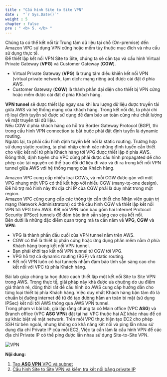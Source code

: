 ```yaml
---
title : "Cấu hình Site to Site VPN"
date :  "`r Sys.Date()`" 
weight : 5 
chapter : false
pre : " <b> 5. </b> "
---
```


Chúng ta có thể kết nối từ Trung tâm dữ liệu tại chỗ  (On-premise) đến Amazon VPC sử dụng VPN cứng hoặc mềm tùy thuộc mục đích và nhu cầu sử dụng thực tế.  
Để thiết lập kết nối VPN Site to Site, chúng ta sẽ cần tạo và cấu hình Virtual Private Gateway (**VPG**) và Customer Gateway (**CGW**).  

* Virtual Private Gateway (**VPG**) là trung tâm điều khiển kết nối VPN (virtual private network, tạm dịch: mạng riêng ảo) được cài đặt ở phía AWS.  
* Customer Gateway (**CGW**) là thành phần đại diện cho thiết bị VPN cứng hoặc mềm được cài đặt ở phía Khách hàng.

**VPN tunnel**  sẽ được thiết lập ngay sau khi lưu lượng dữ liệu được truyền tải giữa AWS và hệ thống mạng của khách hàng. Trong kết nối đó, ta phải chỉ rõ loại định tuyến sẽ được sử dụng để đảm bảo an toàn cũng như chất lượng về mặt truyền tải dữ liệu.  
Nếu CGW ở phía khách hàng có hỗ trợ Border Gateway Protocol (BGP), thì trong cấu hình VPN connection ta bắt buộc phải đặt định tuyến là dynamic routing.  
Ngược lại, ta phải cấu hình định tuyến kết nối là static routing. Trường hợp sử dụng static routing, ta phải nhập chính xác những định tuyến cần thiết cho việc kết nối từ phía Khách hàng tới VPG được thiết lập ở phía AWS. Đồng thời, định tuyến cho VPC cũng phải được cấu hình propagated để cho phép các tài nguyên có thể trao đổi dữ liệu đi vào và đi ra trong kết nối VPN tunnel giữa AWS với hệ thống mạng của Khách hàng.

Amazon VPC cung cấp nhiều loại CGWs, và mỗi CGW được gán với một VPG nhưng một VPG có thể kết hợp với nhiều CGW (many-to-one design). Để hỗ trợ mô hình này thì địa chỉ IP của CGW phải là duy nhất trong một region.  
Amazon VPC cũng cung cấp các thông tin cần thiết cho Nhân viên quản trị mạng (Network Administrators) có thể cấu hình CGW và thiết lập kết nối VPN tới VPG trên AWS. Kết nối VPN luôn bao gồm hai Internet Protocol Security (IPSec) tunnels để đảm bảo tính sẵn sàng cao của kết nối.  
Bên dưới là những đặc điểm quan trọng mà ta cần nắm về **VPG**, **CGW** và **VPN**:
* VPG là thành phần đầu cuối của VPN tunnel nằm trên AWS.
* CGW có thể là thiết bị phần cứng hoặc ứng dụng phần mềm nằm ở phía Khách hàng trong kết nối VPN tunnel.
* Bạn phải khởi tạo kết nối VPN tunnel từ CGW tới VPG.
* VPG hỗ trợ cả dynamic routing (BGP) và static routing.
* Kết nối VPN luôn có hai tunnels nhằm đảm bảo tính sẵn sàng cao cho kết nối với VPC từ phía Khách hàng.

Bài lab giúp chúng ta học được cách thiết lập một kết nối Site to Site VPN trong AWS. Trong thực tế, giải pháp này khá được ưa chuộng do ưu điểm giá thành rẻ, đồng thời rất dễ cấu hình do AWS cung cấp hướng dẫn cho từng loại thiết bị phía Khách hàng. Việc duy nhất  Khách hàng bận tâm đó là chuẩn bị đường internet để từ đó tạo đường hầm an toàn bí mật (sử dụng IPSec) kết nối tới AWS thông qua AWS VPN tunnel.  
Trong phạm vi bài lab, giả lập rằng chúng ta có Main office (VPC **ASG**) và Branch office (VPC **ASG VPN**) đặt tại hai VPC thuộc hai AZ khác nhau để có sự khác biệt về mặt network. Trên mỗi VPC thực hiện tạo EC2 cho phép SSH từ bên ngoài, nhưng không có khả năng kết nối và ping lẫn nhau sử dụng địa chỉ Private IP của mỗi EC2. Việc ta cần làm là cấu hình VPN để các địa chỉ Private IP có thể ping được lẫn nhau sử dụng Site-to-Site VPN.

![VPN](/images/6-VPNSitetoSite/vpn.png?featherlight=false&width=90pc)


**Nội dung:**
1. [Tạo **ASG VPN** VPC và subnet](5.1-createvpnenv/)
2. [Cấu hình Site to Site VPN và kiểm tra kết nối bằng private IP ](5.2-vpnsitetosite/)
